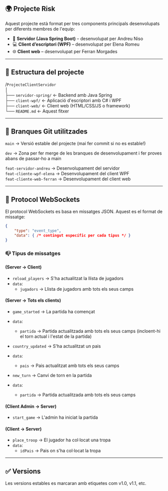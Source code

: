 ## 🌍 Projecte Risk

Aquest projecte està format per tres components principals desenvolupats per diferents membres de l'equip:

*   🧠 **Servidor (Java Spring Boot)** – desenvolupat per Andreu Niso
*   💻 **Client d’escriptori (WPF)** – desenvolupat per Elena Romeu
*   🌐 **Client web** – desenvolupat per Ferran Morgades

---

## 📁 Estructura del projecte

/`ProjecteClientServidor`  
│  
├── `servidor-spring/` ← Backend amb Java Spring  
├── `client-wpf/` ← Aplicació d'escriptori amb C# i WPF  
├── `client-web/` ← Client web (HTML/CSS/JS o framework)  
└── `README.md` ← Aquest fitxer

---

## 🔀 Branques Git utilitzades

`main` → Versió estable del projecte (mai fer commit si no es estable!)

`dev` → Zona per fer merge de les branques de desenvolupament i fer proves abans de passar-ho a main

`feat-servidor-andreu` → Desenvolupament del servidor  
`feat-cliente-wpf-elena` → Desenvolupament del client WPF  
`feat-cliente-web-ferran` → Desenvolupament del client web

---

## 📝 Protocol WebSockets
El protocol WebSockets es basa en missatges JSON. Aquest es el format de missatge:

```json
{
    "type": "event_type",
    "data": { /* contingut específic per cada tipus */ }
}
```

### 📪 Tipus de missatges 
#### (Server → Client)

*   `reload_players` → S'ha actualitzat la llista de jugadors
*   `data`:
    *   `jugadors` → Llista de jugadors amb tots els seus camps


#### (Server → Tots els clients)

*   `game_started` → La partida ha començat
*   `data`:
    *   `partida` → Partida actualitzada amb tots els seus camps (incloent-hi el torn actual i l'estat de la partida)


*   `country_updated` → S'ha actualitzat un pais
*  `data`:
    *   `pais` → Pais actualitzat amb tots els seus camps


*   `new_turn` → Canvi de torn en la partida
*  `data`:
    *   `partida` → Partida actualitzada amb tots els seus camps


#### (Client Admin → Server)

*   `start_game` → L'admin ha iniciat la partida


#### (Client → Server)

*   `place_troop` → El jugador ha col·locat una tropa
*  `data`:
    *   `idPais` → Pais on s'ha col·locat la tropa

---

## ✅ Versions

Les versions estables es marcaran amb etiquetes com v1.0, v1.1, etc.
